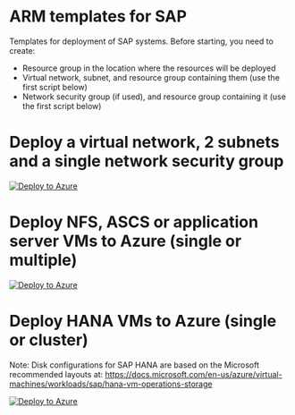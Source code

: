 # ARM templates for SAP
Templates for deployment of SAP systems. Before starting, you need to create:

* Resource group in the location where the resources will be deployed
* Virtual network, subnet, and resource group containing them (use the first script below)
* Network security group (if used), and resource group containing it (use the first script below)

# Deploy a virtual network, 2 subnets and a single network security group
[![Deploy to Azure](https://azuredeploy.net/deploybutton.png)](https://portal.azure.com/#create/Microsoft.Template/uri/https%3A%2F%2Fraw.githubusercontent.com%2Fdohughes-msft%2Fsap%2Fmaster%2Farm%2Fnetwork%2Fvnet_nsg.json)

# Deploy NFS, ASCS or application server VMs to Azure (single or multiple)
[![Deploy to Azure](https://azuredeploy.net/deploybutton.png)](https://portal.azure.com/#create/Microsoft.Template/uri/https%3A%2F%2Fraw.githubusercontent.com%2Fdohughes-msft%2Fsap%2Fmaster%2Farm%2Fvm%2Fvm_app_multi_singleline.json)

# Deploy HANA VMs to Azure (single or cluster)
Note: Disk configurations for SAP HANA are based on the Microsoft recommended layouts at:
https://docs.microsoft.com/en-us/azure/virtual-machines/workloads/sap/hana-vm-operations-storage

[![Deploy to Azure](https://azuredeploy.net/deploybutton.png)](https://portal.azure.com/#create/Microsoft.Template/uri/https%3A%2F%2Fraw.githubusercontent.com%2Fdohughes-msft%2Fsap%2Fmaster%2Farm%2Fvm%2Fvm_hana_multi_singleline.json)
